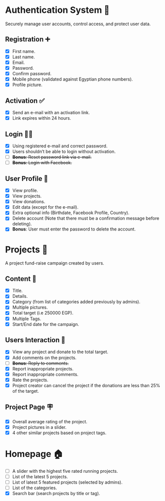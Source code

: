 # Authentication System 🤝
Securely manage user accounts, control access, and protect user data.

## Registration ➕
- [x] First name.
- [x] Last name.
- [x] Email.
- [x] Password.
- [x] Confirm password.
- [x] Mobile phone (validated against Egyptian phone numbers).
- [x] Profile picture.

## Activation ✅
- [x] Send an e-mail with an activation link.
- [x] Link expires within 24 hours.

## Login ⛓️‍💥
- [x] Using registered e-mail and correct password.
- [x] Users shouldn’t be able to login without activation.
- [ ] ~~**Bonus**: Reset password link via e-mail.~~
- [ ] ~~**Bonus**: Login with Facebook.~~

## User Profile 👤
- [x] View profile.
- [x] View projects.
- [x] View donations.
- [x] Edit data (except for the e-mail).
- [x] Extra optional info (Birthdate, Facebook Profile, Country).
- [x] Delete account (Note that there must be a confirmation message before deleting).
- [x] **Bonus**: User must enter the password to delete the account.

# Projects 🚩
A project fund-raise campaign created by users.

## Content 📝
- [x] Title.
- [x] Details.
- [x] Category (from list of categories added previously by admins).
- [x] Multiple pictures.
- [x] Total target (i.e 250000 EGP).
- [x] Multiple Tags.
- [x] Start/End date for the campaign.

## Users Interaction 👥
- [x] View any project and donate to the total target.
- [x] Add comments on the projects.
- [ ] ~~**Bonus**: Reply to comments.~~
- [x] Report inappropriate projects.
- [x] Report inappropriate comments.
- [x] Rate the projects.
- [x] Project creator can cancel the project if the donations are less than 25% of the target.

## Project Page 🪧
- [x] Overall average rating of the project.
- [x] Project pictures in a slider.
- [x] 4 other similar projects based on project tags.

# Homepage 🏠
- [ ] A slider with the highest five rated running projects.
- [ ] List of the latest 5 projects.
- [ ] List of latest 5 featured projects (selected by admins).
- [ ] List of the categories.
- [x] Search bar (search projects by title or tag).